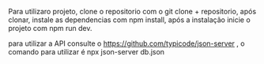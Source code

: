 Para utilizaro projeto, clone o repositorio com o git clone + repositorio, após clonar, instale as dependencias com npm install, após a instalação inicie o projeto com npm run dev.

para utilizar a API consulte o https://github.com/typicode/json-server , o comando para utilizar é npx json-server db.json